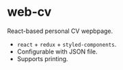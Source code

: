 # web-cv

React-based personal CV wepbpage.
* `react` + `redux` + `styled-components`.
* Configurable with JSON file.
* Supports printing.
